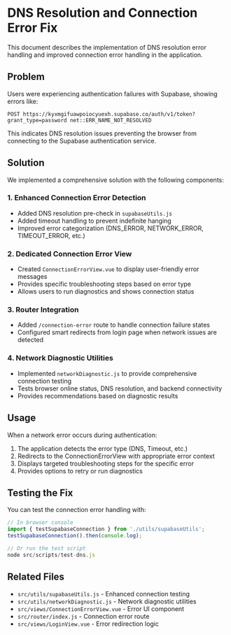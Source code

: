 # DNS Resolution and Connection Error Fix

This document describes the implementation of DNS resolution error handling and improved connection error handling in the application.

## Problem

Users were experiencing authentication failures with Supabase, showing errors like:

```
POST https://kyxmgifuawpoiocyuexh.supabase.co/auth/v1/token?grant_type=password net::ERR_NAME_NOT_RESOLVED
```

This indicates DNS resolution issues preventing the browser from connecting to the Supabase authentication service.

## Solution

We implemented a comprehensive solution with the following components:

### 1. Enhanced Connection Error Detection

- Added DNS resolution pre-check in `supabaseUtils.js`
- Added timeout handling to prevent indefinite hanging
- Improved error categorization (DNS_ERROR, NETWORK_ERROR, TIMEOUT_ERROR, etc.)

### 2. Dedicated Connection Error View

- Created `ConnectionErrorView.vue` to display user-friendly error messages
- Provides specific troubleshooting steps based on error type
- Allows users to run diagnostics and shows connection status

### 3. Router Integration

- Added `/connection-error` route to handle connection failure states
- Configured smart redirects from login page when network issues are detected

### 4. Network Diagnostic Utilities

- Implemented `networkDiagnostic.js` to provide comprehensive connection testing
- Tests browser online status, DNS resolution, and backend connectivity
- Provides recommendations based on diagnostic results

## Usage

When a network error occurs during authentication:

1. The application detects the error type (DNS, Timeout, etc.)
2. Redirects to the ConnectionErrorView with appropriate error context
3. Displays targeted troubleshooting steps for the specific error
4. Provides options to retry or run diagnostics

## Testing the Fix

You can test the connection error handling with:

```js
// In browser console
import { testSupabaseConnection } from './utils/supabaseUtils';
testSupabaseConnection().then(console.log);

// Or run the test script
node src/scripts/test-dns.js
```

## Related Files

- `src/utils/supabaseUtils.js` - Enhanced connection testing
- `src/utils/networkDiagnostic.js` - Network diagnostic utilities
- `src/views/ConnectionErrorView.vue` - Error UI component
- `src/router/index.js` - Connection error route
- `src/views/LoginView.vue` - Error redirection logic

